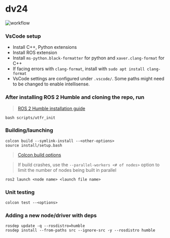 # dv24
![workflow](https://github.com/UTFR/dv24/actions/workflows/workflows.yaml/badge.svg)

### VsCode setup
* Install C++, Python extensions
* Install ROS extension
* Install `ms-python.black-formatter` for python and `xaver.clang-format` for C++
* If facing errors with `clang-format`, install with `sudo apt install clang-format`
* VsCode settings are configured under `.vscode/`. Some paths might need to be changed to enable intellisense.

### After installing ROS 2 Humble and cloning the repo, run
> [ROS 2 Humble installation guide](https://docs.ros.org/en/humble/Installation/Ubuntu-Install-Debians.html)
```
bash scripts/utfr_init
```

### Building/launching
```
colcon build --symlink-install --<other-options>
source install/setup.bash
```
> [Colcon build options](https://colcon.readthedocs.io/en/released/reference/package-selection-arguments.html)

> If build crashes, use the `--parallel-workers <# of nodes>` option to limit the number of nodes being built in parallel

```
ros2 launch <node name> <launch file name>
```

### Unit testing
```
colcon test --<options>
```

### Adding a new node/driver with deps
```
rosdep update -q --rosdistro=humble
rosdep install --from-paths src --ignore-src -y --rosdistro humble
```
